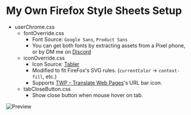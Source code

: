 # My Own Firefox Style Sheets Setup
- userChrome.css
  - fontOverride.css
    - Font Source: `Google Sans`, `Product Sans`
    - You can get both fonts by extracting assets from a Pixel phone, or by DM me on [Discord](https://discord.com/users/283841865403465728)
  - iconOverride.css
    - Icon Source: [Tabler](https://github.com/tabler/tabler-icons)
    - Modified to fit FireFox's SVG rules. (`currentColor` -> `context-fill`, etc.)
    - Supports [TWP - Translate Web Pages](https://github.com/FilipePS/Traduzir-paginas-web)'s URL bar icon.
  - tabCloseButton.css
    - Show close button when mouse hover on tab.

![Preview](https://cdn.discordapp.com/attachments/917129797510000691/1107395825593757766/image.png)
